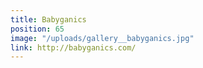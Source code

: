 ```yaml
---
title: Babyganics
position: 65
image: "/uploads/gallery__babyganics.jpg"
link: http://babyganics.com/
---
```


